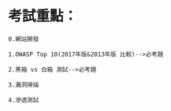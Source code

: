 # 考試重點：

```
0.網站開發
```
```
1.OWASP Top 10(2017年版&2013年版 比較)-->必考題
```
```
2.黑箱 vs 白箱 測試-->必考題
```
```
3.漏洞掃描
```
```
4.滲透測試
```
